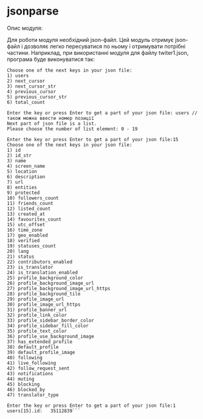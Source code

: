 # jsonparse
Опис модуля:

Для роботи модуля необхідний json-файл.
Цей модуль отримує json-файл і дозволяє легко пересуватися по ньому і отримувати потрібні частини. 
Наприклад, при використанні модуля для файлу twiter1.json, програма буде виконуватися так:
```Enter the name of json file: "twitter1.json"
Choose one of the next keys in your json file:
1) users
2) next_cursor
3) next_cursor_str
4) previous_cursor
5) previous_cursor_str
6) total_count

Enter the key or press Enter to get a part of your json file: users // також можна ввести номер позиції
Next part of json file is a list. 
Please choose the number of list element: 0 - 19

Enter the key or press Enter to get a part of your json file:15
Choose one of the next keys in your json file:
1) id
2) id_str
3) name
4) screen_name
5) location
6) description
7) url
8) entities
9) protected
10) followers_count
11) friends_count
12) listed_count
13) created_at
14) favourites_count
15) utc_offset
16) time_zone
17) geo_enabled
18) verified
19) statuses_count
20) lang
21) status
22) contributors_enabled
23) is_translator
24) is_translation_enabled
25) profile_background_color
26) profile_background_image_url
27) profile_background_image_url_https
28) profile_background_tile
29) profile_image_url
30) profile_image_url_https
31) profile_banner_url
32) profile_link_color
33) profile_sidebar_border_color
34) profile_sidebar_fill_color
35) profile_text_color
36) profile_use_background_image
37) has_extended_profile
38) default_profile
39) default_profile_image
40) following
41) live_following
42) follow_request_sent
43) notifications
44) muting
45) blocking
46) blocked_by
47) translator_type

Enter the key or press Enter to get a part of your json file:1
users[15].id:   35112839```
